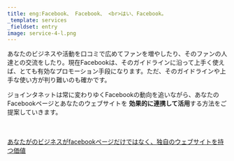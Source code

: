 ```yaml
---
title: eng:Facebook、 Facebook、 <br>はい、Facebook。
_template: services
_fieldset: entry
image: service-4-l.png
---
```

あなたのビジネスや活動を口コミで広めてファンを増やしたり、そのファンの人達との交流をしたり。現在Facebookは、そのガイドラインに沿って上手く使えば、とても有効なプロモーション手段になります。ただ、そのガイドラインや上手な使い方が判り難いのも確かです。


ジョインタネットは常に変わりゆくFacebookの動向を追いながら、あなたのFacebookページとあなたのウェブサイトを **効果的に連携して活用**する方法をご提案していきます。

<br/><br/>
[あなたがのビジネスがfacebookページだけではなく、独自のウェブサイトを持つ価値](/en/articles/facebook)
